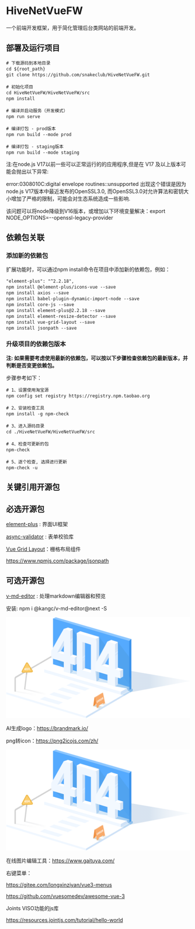 # HiveNetVueFW

一个前端开发框架，用于简化管理后台类网站的前端开发。

## 部署及运行项目

```
# 下载源码到本地目录
cd ${root_path}
git clone https://github.com/snakeclub/HiveNetVueFW.git

# 初始化项目
cd HiveNetVueFW/HiveNetVueFW/src
npm install

# 编译并启动服务（开发模式）
npm run serve

# 编译打包 - prod版本
npm run build --mode prod

# 编译打包 - staging版本
npm run build --mode staging

```

注:在node.js V17以前一些可以正常运行的的应用程序,但是在 V17 及以上版本可能会抛出以下异常:

error:0308010C:digital envelope routines::unsupported
出现这个错误是因为 node.js V17版本中最近发布的OpenSSL3.0, 而OpenSSL3.0对允许算法和密钥大小增加了严格的限制，可能会对生态系统造成一些影响.

该问题可以将node降级到V16版本，或增加以下环境变量解决：export NODE_OPTIONS=--openssl-legacy-provider


## 依赖包关联

### 添加新的依赖包

扩展功能时，可以通过npm install命令在项目中添加新的依赖包，例如：

```
"element-plus": "^2.2.18",
npm install @element-plus/icons-vue --save
npm install axios --save
npm install babel-plugin-dynamic-import-node --save
npm install core-js --save
npm install element-plus@2.2.18 --save
npm install element-resize-detector --save
npm install vue-grid-layout --save
npm install jsonpath --save
```

### 升级项目的依赖包版本

**注: 如果需要考虑使用最新的依赖包，可以按以下步骤检查依赖包的最新版本，并判断是否变更依赖包。**

步骤参考如下：

```
# 1、设置使用淘宝源
npm config set registry https://registry.npm.taobao.org

# 2、安装检查工具
npm install -g npm-check

# 3、进入源码目录
cd ./HiveNetVueFW/HiveNetVueFW/src

# 4、检查可更新的包
npm-check

# 5、逐个检查, 选择进行更新
npm-check -u
```

## 关键引用开源包

## 必选开源包

[element-plus](https://element-plus.gitee.io/zh-CN/) : 界面UI框架

[async-validator](https://github.com/yiminghe/async-validator) : 表单校验库

[Vue Grid Layout](https://jbaysolutions.github.io/vue-grid-layout/zh/)：栅格布局组件

https://www.npmjs.com/package/jsonpath

## 可选开源包

[v-md-editor](https://code-farmer-i.github.io/vue-markdown-editor/zh/) : 处理markdown编辑器和预览

安装: npm i @kangc/v-md-editor@next -S

![abcd](images/404.png)

AI生成logo：https://brandmark.io/

png转icon：https://png2icojs.com/zh/

![abcd](images/404.png)

在线图片编辑工具：https://www.gaituya.com/

右键菜单：

https://gitee.com/longxinziyan/vue3-menus

https://github.com/vuesomedev/awesome-vue-3

Joints VISO功能的js库

https://resources.jointjs.com/tutorial/hello-world
